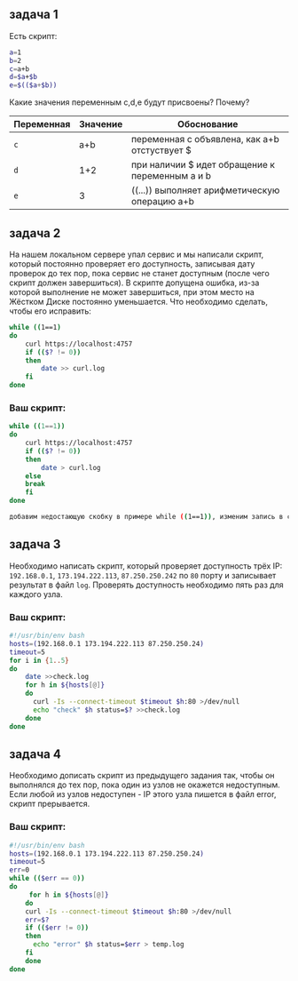 ## задача 1

Есть скрипт:
```bash
a=1
b=2
c=a+b
d=$a+$b
e=$(($a+$b))
```

Какие значения переменным c,d,e будут присвоены? Почему?

| Переменная  | Значение | Обоснование |
| ------------- | ------------- | ------------- |
| `c`  | a+b  | переменная c объявлена, как a+b отстуствует $    |
| `d`  | 1+2  | при наличии $ идет обращение к переменным a и b  |
| `e`  |  3   | ((...)) выполняет арифметическую операцию a+b    |


## задача 2
На нашем локальном сервере упал сервис и мы написали скрипт, который постоянно проверяет его доступность, записывая дату проверок до тех пор, пока сервис не станет доступным (после чего скрипт должен завершиться). В скрипте допущена ошибка, из-за которой выполнение не может завершиться, при этом место на Жёстком Диске постоянно уменьшается. Что необходимо сделать, чтобы его исправить:
```bash
while ((1==1)
do
	curl https://localhost:4757
	if (($? != 0))
	then
		date >> curl.log
	fi
done
```

### Ваш скрипт:
```bash
while ((1==1)) 
do 
	curl https://localhost:4757
	if (($? != 0))
	then 
   		date > curl.log
  	else
 	break
 	fi
done

добавим недостающую скобку в примере while ((1==1)), изменим запись в curl.log, чтобы каждая новая запись перезаписывала предыдущую, добавть уловие else, завершаюшее скрипт
```

## задача 3
Необходимо написать скрипт, который проверяет доступность трёх IP: `192.168.0.1`, `173.194.222.113`, `87.250.250.242` по `80` порту и записывает результат в файл `log`. Проверять доступность необходимо пять раз для каждого узла.

### Ваш скрипт:
```bash
#!/usr/bin/env bash
hosts=(192.168.0.1 173.194.222.113 87.250.250.24)
timeout=5
for i in {1..5}
do
	date >>check.log
	for h in ${hosts[@]}
	do
	  curl -Is --connect-timeout $timeout $h:80 >/dev/null
	  echo "check" $h status=$? >>check.log
  	done
done
```

## задача 4
Необходимо дописать скрипт из предыдущего задания так, чтобы он выполнялся до тех пор, пока один из узлов не окажется недоступным. Если любой из узлов недоступен - IP этого узла пишется в файл error, скрипт прерывается.

### Ваш скрипт:
```bash
#!/usr/bin/env bash
hosts=(192.168.0.1 173.194.222.113 87.250.250.24)
timeout=5
err=0
while (($err == 0))
do
     for h in ${hosts[@]}
	do
	curl -Is --connect-timeout $timeout $h:80 >/dev/null
	err=$?
	if (($err != 0))
	then
	  echo "error" $h status=$err > temp.log
	fi
 	done
done
```

